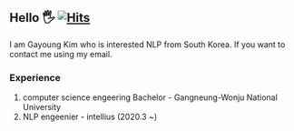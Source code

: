 ## Hello 🖐                             [![Hits](https://hits.seeyoufarm.com/api/count/incr/badge.svg?url=https%3A%2F%2Fgithub.com%2Fxdfc1745&count_bg=%2379C83D&title_bg=%23555555&icon=&icon_color=%23E7E7E7&title=hits&edge_flat=false)](https://hits.seeyoufarm.com) 
I am Gayoung Kim who is interested NLP from South Korea.
If you want to contact me using my email.

### Experience
1. computer science engeering Bachelor - Gangneung-Wonju National University
2. NLP engeenier - intellius (2020.3 ~)


<!--
[![Anurag's github stats](https://github-readme-stats.vercel.app/api?username=Gayoung)](https://github.com/anuraghazra/github-readme-stats)
**xdfc1745/xdfc1745** is a ✨ _special_ ✨ repository because its `README.md` (this file) appears on your GitHub profile.

Here are some ideas to get you started:

- 🔭 I’m currently working on ...
- 🌱 I’m currently learning ...
- 👯 I’m looking to collaborate on ...
- 🤔 I’m looking for help with ...
- 💬 Ask me about ...
- 📫 How to reach me: ...
- 😄 Pronouns: ...
- ⚡ Fun fact: ...
-->
